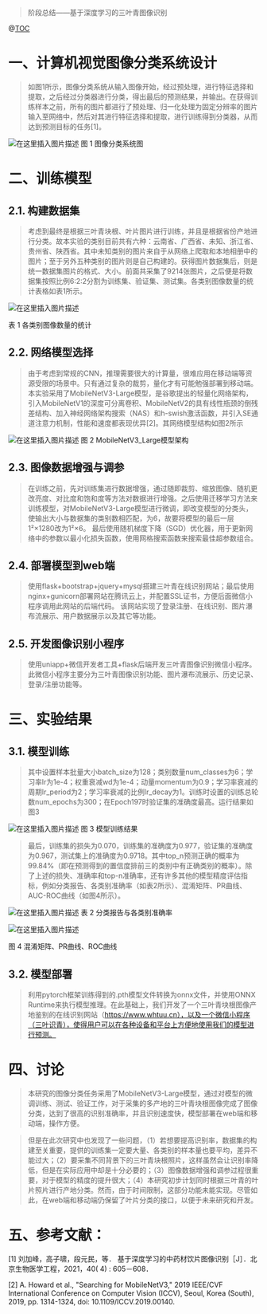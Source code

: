 > 阶段总结——基于深度学习的三叶青图像识别

@[TOC](文章目录)

# 一、计算机视觉图像分类系统设计
	

> 如图1所示，图像分类系统从输入图像开始，经过预处理，进行特征选择和提取，之后经过分类器进行分类，得出最后的预测结果，并输出。在获得训练样本之前，所有的图片都进行了预处理、归一化处理为固定分辨率的图片输入至网络中，然后对其进行特征选择和提取，进行训练得到分类器，从而达到预测目标的任务[1]。

![在这里插入图片描述](https://img-blog.csdnimg.cn/direct/6c8679c2cfb146129f5ed53172a17763.png)
图 1 图像分类系统图
# 二、训练模型
## 2.1. 构建数据集

> 考虑到最终是根据三叶青块根、叶片图片进行训练，并且是根据省份产地进行分类。故本实验的类别目前共有六种：云南省、广西省、未知、浙江省、贵州省、陕西省。其中未知类别的图片来自于从网络上爬取和本地相册中的图片；至于另外五种类别的图片则是自己构建的。获得图片数据集后，则是统一数据集图片的格式、大小。前面共采集了9214张图片，之后便是将数据集按照比例6:2:2分割为训练集、验证集、测试集。各类别图像数量的统计表格如表1所示。
> 
![在这里插入图片描述](https://img-blog.csdnimg.cn/direct/44e1165803ea461aad09fab248eac4bd.png)

表 1 各类别图像数量的统计
## 2.2. 网络模型选择

>  由于考虑到常规的CNN，推理需要很大的计算量，很难应用在移动端等资源受限的场景中。只有通过复杂的裁剪，量化才有可能勉强部署到移动端。本实验采用了MobileNetV3-Large模型，是谷歌提出的轻量化网络架构，引入MobileNetV1的深度可分离卷积、MobileNetV2的具有线性瓶颈的倒残差结构、加入神经网络架构搜索（NAS）和h-swish激活函数，并引入SE通道注意力机制，性能和速度都表现优异[2]。其网络模型结构如图2所示


![在这里插入图片描述](https://img-blog.csdnimg.cn/direct/27c0358ad3724148afa657a8434d616c.png)
图 2 MobileNetV3_Large模型架构
## 2.3. 图像数据增强与调参

> 在训练之前，先对训练集进行数据增强，通过随即裁剪、缩放图像、随机更改亮度、对比度和饱和度等方法对数据进行增强。之后使用迁移学习方法来训练模型，对MobileNetV3-Large模型进行微调，即改变模型的分类头，使输出大小与数据集的类别数相匹配，为6，故要将模型的最后一层1²×1280改为1²×6。
> 最后使用随机梯度下降（SGD）优化器，用于更新网络中的参数以最小化损失函数，使用网格搜索函数来搜索最佳超参数组合。


## 2.4. 部署模型到web端
> 使用flask+bootstrap+jquery+mysql搭建三叶青在线识别网站；最后使用nginx+gunicorn部署网站在腾讯云上，并配置SSL证书，方便后面微信小程序调用此网站的后端代码。
> 该网站实现了登录注册、在线识别、图片瀑布流展示、用户数据展示以及其它等功能。
## 2.5. 开发图像识别小程序
> 使用uniapp+微信开发者工具+flask后端开发三叶青图像识别微信小程序。此微信小程序主要分为三叶青图像识别功能、图片瀑布流展示、历史记录、登录/注册功能等。

# 三、实验结果
## 3.1. 模型训练

> 其中设置样本批量大小batch_size为128；类别数量num_classes为6；学习率lr为1e-4；权重衰减wd为1e-4；动量momentum为0.9；学习率衰减的周期lr_period为2；学习率衰减的比例lr_decay为1。训练时设置的训练总轮数num_epochs为300；在Epoch197时验证集的准确度最高。运行结果如图3
> 

![在这里插入图片描述](https://img-blog.csdnimg.cn/direct/5461f5f741c94c38961a7751bc53d77a.png)
图 3 模型训练结果


> 最后，训练集的损失为0.070，训练集的准确度为0.977，验证集的准确度为0.967，测试集上的准确度为0.9718。其中top_n预测正确的概率为99.84%（即在预测得到的置信度排前三的类别中有正确类别的概率）。除了上述的损失、准确率和top-n准确率，还有许多其他的模型精度评估指标，例如分类报告、各类别准确率（如表2所示）、混淆矩阵、PR曲线、AUC-ROC曲线（如图4所示）。


![在这里插入图片描述](https://img-blog.csdnimg.cn/direct/184f86dab8964a7db9507f4cb6ee16f4.png)
表 2 分类报告与各类别准确率


![在这里插入图片描述](https://img-blog.csdnimg.cn/direct/81d732436d0d495a86c22097ebe11811.png)

图 4 混淆矩阵、PR曲线、ROC曲线
## 3.2. 模型部署

> 利用pytorch框架训练得到的.pth模型文件转换为onnx文件，并使用ONNX
> Runtime来执行模型推理。在此基础上，我们开发了一个三叶青块根图像产地鉴别的在线识别网站（https://www.whtuu.cn），以及一个微信小程序（三叶识青），使得用户可以在各种设备和平台上方便地使用我们的模型进行预测。


# 四、讨论

> 本研究的图像分类任务采用了MobileNetV3-Large模型，通过对模型的微调训练、测试、验证工作，对于采集的多产地的三叶青块根图像完成了图像分类，达到了很高的识别准确率，并且识别速度快，模型部署在web端和移动端，操作方便。


> 但是在此次研究中也发现了一些问题，（1）若想要提高识别率，数据集的构建至关重要，提供的训练集一定要大量、各类别的样本量也要平均，差异不能过大；（2）要采集不同背景下的三叶青块根照片，这样虽然会让识别率降低，但是在实际应用中却是十分必要的；（3）图像数据增强和调参过程很重要，对于模型的精度的提升很大；（4）本研究初步计划同时根据三叶青的叶片照片进行产地分类。然而，由于时间限制，这部分功能未能实现。尽管如此，在web端和移动端仍保留了叶片分类的接口，以便于未来研究和开发。


# 五、参考文献：
[1]	刘加峰，高子啸，段元民，等． 基于深度学习的中药材饮片图像识别［J］．北京生物医学工程，2021，40( 4) : 605－608．

[2]	A. Howard et al., "Searching for MobileNetV3," 2019 IEEE/CVF International Conference on Computer Vision (ICCV), Seoul, Korea (South), 2019, pp. 1314-1324, doi: 10.1109/ICCV.2019.00140.


